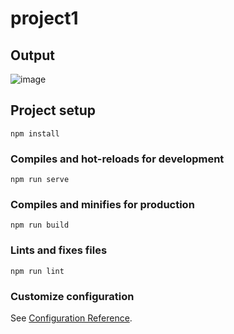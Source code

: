 # project1

## Output

![image](https://user-images.githubusercontent.com/52382282/226277304-c47fea1b-4862-414d-82c8-aee277c808a8.png)

## Project setup

```
npm install
```

### Compiles and hot-reloads for development

```
npm run serve
```

### Compiles and minifies for production

```
npm run build
```

### Lints and fixes files

```
npm run lint
```

### Customize configuration

See [Configuration Reference](https://cli.vuejs.org/config/).
